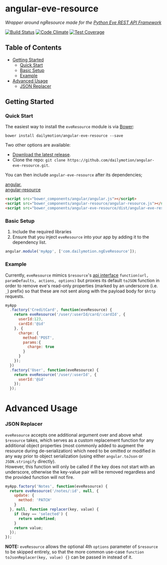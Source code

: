 # angular-eve-resource

*Wrapper around ngResource made for the [Python Eve REST API Framework](http://python-eve.org/)*

[![Build Status](https://travis-ci.org/dailymotion/angular-eve-resource.svg?branch=master)](https://travis-ci.org/dailymotion/angular-eve-resource)
[![Code Climate](https://codeclimate.com/github/dailymotion/angular-eve-resource/badges/gpa.svg)](https://codeclimate.com/github/dailymotion/angular-eve-resource)
[![Test Coverage](https://codeclimate.com/github/dailymotion/angular-eve-resource/badges/coverage.svg)](https://codeclimate.com/github/dailymotion/angular-eve-resource/coverage)

## Table of Contents

- [Getting Started](#getting-started)
  - [Quick Start](#quick-start)
  - [Basic Setup](#basic-setup)
  - [Example](#example)
- [Advanced Usage](#advanced-usage)
  - [JSON Replacer](#json-replacer)

## Getting Started

### Quick Start

The easiest way to install the `eveResource` module is via [Bower](http://bower.io/):

```shell
bower install dailymotion/angular-eve-resource --save
```

Two other options are available:

- [Download the latest release](https://github.com/dailymotion/angular-eve-resource/archive/master.zip).
- Clone the repo: `git clone https://github.com/dailymotion/angular-eve-resource.git`.

You can then include `angular-eve-resource` after its dependencies;  

[angular](https://github.com/angular/bower-angular),  
[angular-resource](https://github.com/angular/bower-angular-resource)  

```html
<script src="bower_components/angular/angular.js"></script>
<script src="bower_components/angular-resource/angular-resource.js"></script>
<script src="bower_components/angular-eve-resource/dist/angular-eve-resource.js"></script>
```

### Basic Setup

1. Include the required libraries
2. Ensure that you inject `eveResource` into your app by adding it to the dependency list.

```js
angular.module('myApp', ['com.dailymotion.ngEveResource']);
```

### Example

Currently, `eveResource` mimics `$resource`'s [api interface](https://docs.angularjs.org/api/ngResource/service/$resource) `function(url, paramDefaults, actions, options)`
but proxies its default `toJSON` function in order to remove eve's read-only properties
(marked by an underscore (i.e. `_`) prefix) so that these are not sent along with the payload body for `$http` requests.

```js
myApp
  .factory('CreditCard', function(eveResource) {
    return eveResource('/user/:userId/card/:cardId', {
      userId:123,
      cardId:'@id'
    }, {
      charge: {
        method:'POST',
        params:{
          charge: true
        }
      }
    });
  })
  .factory('User', function(eveResource) {
    return eveResource('/user/:userId', {
      userId:'@id'
    });
  });
```

# Advanced Usage

### JSON Replacer

`eveResource` accepts one additional argument over and above what `$resource` takes,
which serves as a custom replacement function for any additional object properties
(most commonly added to augment the resource during de-serialization)
which need to be omitted or modified in any way prior to object serialization
(using either `angular.toJson` or `JSON.stringify` directly).  
However, this function will only be called if the key does not start with an underscore,
otherwise the key-value pair will be removed regardless and the provided function will not fire.

```js
myApp.factory('Notes', function(eveResource) {
  return eveResource('/notes/:id', null, {
    update: {
      method: 'PATCH'
    }
  }, null, function replacer(key, value) {
    if (key == 'selected') {
      return undefined;
    }
    return value;
  });
});
```

**NOTE:** `eveResource` allows the optional 4th `options` parameter of `$resource` to be skipped entirely,
so that the more common use-case `function toJsonReplacer(key, value) {}` can be passed in instead of it.
